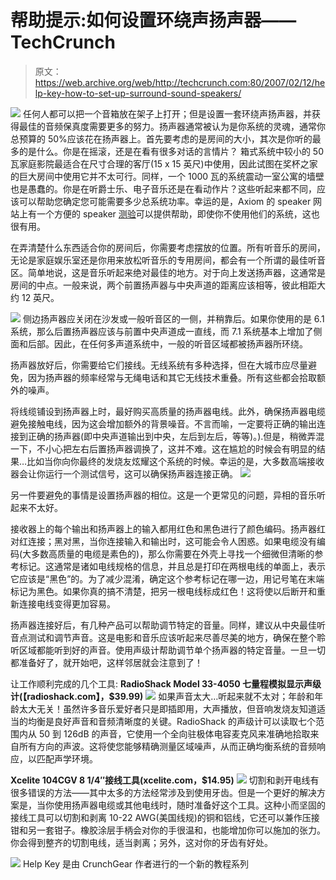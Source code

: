 # 帮助提示:如何设置环绕声扬声器——TechCrunch

> 原文：<https://web.archive.org/web/http://techcrunch.com:80/2007/02/12/help-key-how-to-set-up-surround-sound-speakers/>

![](img/d8c5a030d4cc4ab42d0de5d3e335d9e2.png)
任何人都可以把一个音箱放在架子上打开；但是设置一套环绕声扬声器，并获得最佳的音频保真度需要更多的努力。扬声器通常被认为是你系统的灵魂，通常你总预算的 50%应该花在扬声器上。首先要考虑的是房间的大小，其次是你听的最多的是什么。你是在摇滚，还是在看有很多对话的言情片？
 箱式系统中较小的 50 瓦家庭影院最适合在尺寸合理的客厅(15 x 15 英尺)中使用，因此试图在奖杯之家的巨大房间中使用它并不太可行。同样，一个 1000 瓦的系统震动一室公寓的墙壁也是愚蠢的。你是在听爵士乐、电子音乐还是在看动作片？这些听起来都不同，应该可以帮助您确定您可能需要多少总系统功率。幸运的是，Axiom 的 speaker 网站上有一个方便的 speaker [测验](https://web.archive.org/web/20210227231941/http://www.axiomaudio.com/faqs.html)可以提供帮助，即使你不使用他们的系统，这也很有用。

在弄清楚什么东西适合你的房间后，你需要考虑摆放的位置。所有听音乐的房间，无论是家庭娱乐室还是你用来放松听音乐的专用房间，都会有一个所谓的最佳听音区。简单地说，这是音乐听起来绝对最佳的地方。对于向上发送扬声器，这通常是房间的中点。一般来说，两个前置扬声器与中央声道的距离应该相等，彼此相距大约 12 英尺。

![](img/64062e03023a118a3ea73ff307ddbb4d.png)
侧边扬声器应关闭在沙发或一般听音区的一侧，并稍靠后。如果你使用的是 6.1 系统，那么后置扬声器应该与前置中央声道成一直线，而 7.1 系统基本上增加了侧面和后部。因此，在任何多声道系统中，一般的听音区域都被扬声器所环绕。

扬声器放好后，你需要给它们接线。无线系统有多种选择，但在大城市应尽量避免，因为扬声器的频率经常与无绳电话和其它无线技术重叠。所有这些都会拾取额外的噪声。

将线缆铺设到扬声器上时，最好购买高质量的扬声器电线。此外，确保扬声器电缆避免接触电线，因为这会增加额外的背景噪音。不言而喻，一定要将正确的输出连接到正确的扬声器(即中央声道输出到中央，左后到左后，等等)。).但是，稍微弄混一下，不小心把左右后置扬声器调换了，这并不难。这在尴尬的时候会有明显的结果…比如当你向你最终的发烧友炫耀这个系统的时候。幸运的是，大多数高端接收器会让你运行一个测试信号，这可以确保扬声器连接正确。
![](img/334df3e572882a22939f0eada7f16fce.png)

另一件要避免的事情是设置扬声器的相位。这是一个更常见的问题，异相的音乐听起来不太好。

接收器上的每个输出和扬声器上的输入都用红色和黑色进行了颜色编码。扬声器红对红连接；黑对黑，当你连接输入和输出时，这可能会令人困惑。如果电缆没有编码(大多数高质量的电缆是素色的)，那么你需要在外壳上寻找一个细微但清晰的参考标记。这通常是诸如电线规格的信息，并且总是打印在两根电线的单面上，表示它应该是“黑色”的。为了减少混淆，确定这个参考标记在哪一边，用记号笔在末端标记为黑色。如果你真的搞不清楚，把另一根电线标成红色！这将使以后断开和重新连接电线变得更加容易。

扬声器连接好后，有几种产品可以帮助调节特定的音量。同样，建议从中央最佳听音点测试和调节声音。这是电影和音乐应该听起来尽善尽美的地方，确保在整个聆听区域都能听到好的声音。使用声级计帮助调节单个扬声器的特定音量。一旦一切都准备好了，就开始吧，这样邻居就会注意到了！

让工作顺利完成的几个工具:
**RadioShack Model 33-4050 七量程模拟显示声级计(【radioshack.com】，$39.99)**
![](img/02fcd7a4d0b1f955e4c9a007a7ceaea0.png)
如果声音太大…听起来就不太对；年龄和年龄太大无关！虽然许多音乐爱好者只是即插即用，大声播放，但音响发烧友知道适当的均衡是良好声音和音频清晰度的关键。RadioShack 的声级计可以读取七个范围内从 50 到 126dB 的声音，它使用一个全向驻极体电容麦克风来准确地拾取来自所有方向的声波。这将使您能够精确测量区域噪声，从而正确均衡系统的音频响应，以匹配声学环境。

**Xcelite 104CGV 8 1/4″接线工具(xcelite.com，$14.95)**
![](img/526dfcf026d2598a49e3862e46c74da8.png)
切割和剥开电线有很多错误的方法——其中太多的方法经常涉及到使用牙齿。但是一个更好的解决方案是，当你使用扬声器电缆或其他电线时，随时准备好这个工具。这种小而坚固的接线工具可以切割和剥离 10-22 AWG(美国线规)的铜和铝线，它还可以兼作压接钳和另一套钳子。橡胶涂层手柄会对你的手很温和，也能增加你可以施加的张力。你会得到整齐的切割电线，适当剥离；另外，这对你的牙齿有好处。

![](img/01a6996763c8d66d82b28ef94e0deceb.png)
Help Key 是由 CrunchGear 作者进行的一个新的教程系列